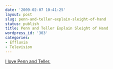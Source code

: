 ```yaml
---
date: '2009-02-07 10:41:25'
layout: post
slug: penn-and-teller-explain-sleight-of-hand
status: publish
title: Penn and Teller Explain Sleight of Hand
wordpress_id: '303'
categories:
- Effluvia
- Television
---
```


[I love Penn and Teller.](http://www.youtube.com/v/_qQX-jayixQ&hl=en&fs=1)
